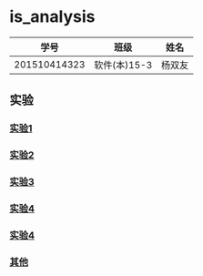 # is_analysis
|学号|班级|姓名|
|:-------:|:-------------: | :----------:|
|201510414323|软件(本)15-3|杨双友|




## 实验

### [实验1](https://github.com/yangshuangyou/is_analysis/tree/master/test1)  
### [实验2](https://github.com/yangshuangyou/is_analysis/tree/master/test2) 
### [实验3](https://github.com/yangshuangyou/is_analysis/tree/master/test3)
### [实验4](https://github.com/yangshuangyou/is_analysis/tree/master/test4)
### [实验4](https://github.com/yangshuangyou/is_analysis/tree/master/test5)



### [其他](https://github.com/shadowsocks/shadowsocks-windows/wiki/Shadowsocks-Windows-%E4%BD%BF%E7%94%A8%E8%AF%B4%E6%98%8E) 
